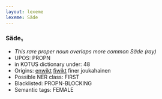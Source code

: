 ```yaml
---
layout: lexeme
lexeme: Säde
---
```


###  Säde₁

* _This rare proper noun overlaps more common *Säde* (ray)_
* UPOS:  PROPN
* in KOTUS dictionary under:  48
* Origins: [enwikt](https://en.wiktionary.org/wiki/Säde) [fiwikt](https://fi.wiktionary.org/wiki/Säde) finer joukahainen 
* Possible NER class:  FIRST
* Blacklisted:  PROPN-BLOCKING
* Semantic tags:  FEMALE

